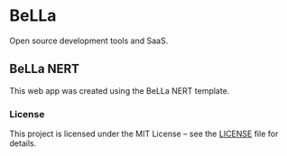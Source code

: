 # BeLLa
Open source development tools and SaaS.

## BeLLa NERT
This web app was created using the BeLLa NERT template.

### License

This project is licensed under the MIT License – see the [LICENSE](LICENSE) file for details.
